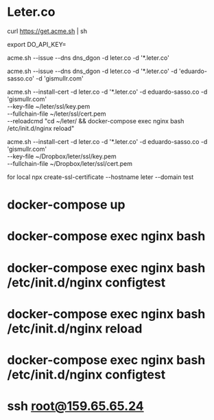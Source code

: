 # Leter.co

curl https://get.acme.sh | sh

export DO_API_KEY=

acme.sh --issue --dns dns_dgon -d leter.co -d '*.leter.co'

acme.sh --issue --dns dns_dgon -d leter.co -d '*.leter.co' -d 'eduardo-sasso.co' -d 'gismullr.com'

acme.sh --install-cert -d leter.co -d '*.leter.co' -d eduardo-sasso.co -d 'gismullr.com' \
--key-file ~/leter/ssl/key.pem \
--fullchain-file ~/leter/ssl/cert.pem \
--reloadcmd "cd ~/leter/ && docker-compose exec nginx bash /etc/init.d/nginx reload" 


acme.sh --install-cert -d leter.co -d '*.leter.co' -d eduardo-sasso.co -d 'gismullr.com'\
--key-file ~/Dropbox/leter/ssl/key.pem \
--fullchain-file ~/Dropbox/leter/ssl/cert.pem 



for local
npx create-ssl-certificate --hostname leter --domain test


# docker-compose up
# docker-compose exec nginx bash
# docker-compose exec nginx bash /etc/init.d/nginx configtest
# docker-compose exec nginx bash /etc/init.d/nginx reload
# docker-compose exec nginx bash /etc/init.d/nginx configtest
# ssh root@159.65.65.24
